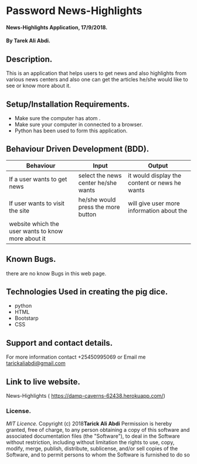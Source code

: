 # Password News-Highlights

#### News-Highlights Application, 17/9/2018.

#### By **Tarek Ali Abdi.**

## Description.
This is an application that helps users to get news and also highlights from various news centers and also one
can get the articles
he/she would like to see or know more about it.   
## Setup/Installation Requirements.
* Make sure the computer has atom .
* Make sure your computer in connected to a browser.
* Python has been used to form this application.


## Behaviour Driven Development (BDD).
|Behaviour                     |  Input                        | Output            |
|------------------------------|-------------------------------|-------------------|
|If a user wants to get news | select the news center he/she wants | it would display the content or news he wants|
|If user wants to visit the site   | he/she would press the more button  | will give user more information about the
website  which the user wants to know more about it |

## Known Bugs.
there are no know Bugs in this web page.

## Technologies Used in creating the pig dice.
* python
* HTML
* Bootstarp
* CSS

## Support and contact details.
For more information contact +25450995069 or Email me tarickaliabdi@gmail.com


## Link to live website.
News-Highlights ( https://damp-caverns-62438.herokuapp.com/)


### License.
*MIT Licence.*
Copyright (c) 2018**Tarick Ali Abdi**
Permission is hereby granted, free of charge, to any person obtaining a copy of this software and
associated documentation files (the "Software"), to deal in the Software without restriction, including
without limitation the rights to use, copy, modify, merge, publish, distribute, sublicense, and/or sell
copies of the Software, and to permit persons to whom the Software is furnished to do so
